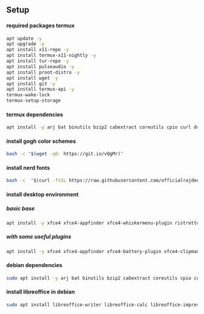 ## Setup

#### required packages termux

```bash
apt update -y
apt upgrade -y
apt install x11-repo -y
apt install termux-x11-nightly -y
apt install tur-repo -y
apt install pulseaudio -y
apt install proot-distro -y
apt install wget -y
apt install git -y
apt install termux-api -y
termux-wake-lock
termux-setup-storage
```

#### termux dependencies

```bash
apt install -y arj bat binutils bzip2 cabextract coreutils cpio curl dconf-editor diffutils dialog evince eza fd file findutils fzf git gnome-themes-extra grep gzip imagemagick jq less lhasa lzip lzop make nala ncompress nodejs openssh openssl p7zip procps python python-pip ripgrep sed tar unrar unzip uuid-utils neovim xz-utils zellij zoxide zsh zstd
```

#### install gogh color schemes

```bash
bash -c "$(wget -qO- https://git.io/vQgMr)"
```

#### install nerd fonts

```bash
bash -c  "$(curl -fsSL https://raw.githubusercontent.com/officialrajdeepsingh/nerd-fonts-installer/main/install.sh)"
```

#### install desktop environment

##### basic base

```bash
apt install -y xfce4 xfce4-appfinder xfce4-whiskermenu-plugin ristretto xfce4-pulseaudio-plugin firefox
```

##### with some useful plugins

```bash
apt install -y xfce4 xfce4-appfinder xfce4-battery-plugin xfce4-clipman-plugin xfce4-screenshooter xfce4-whiskermenu-plugin ristretto xfce4-notifyd xfce4-pulseaudio-plugin firefox
```


#### debian dependencies

```bash
sudo apt install -y arj bat binutils bzip2 cabextract coreutils cpio curl dconf-cli diffutils dialog evince eza file findutils fzf git gnome-keyring gnome-keysign grep gzip imagemagick jq less lhasa lzip lzop nala ncompress nodejs openssl p7zip procps python3 python3-pip ripgrep sed tar unace unrar-free unzip uuid-runtime neovim xz-utils xdg-utils zellij zoxide zsh zstd
```

#### install libreoffice in debian

```bash
sudo apt install libreoffice-writer libreoffice-calc libreoffice-impress
```
